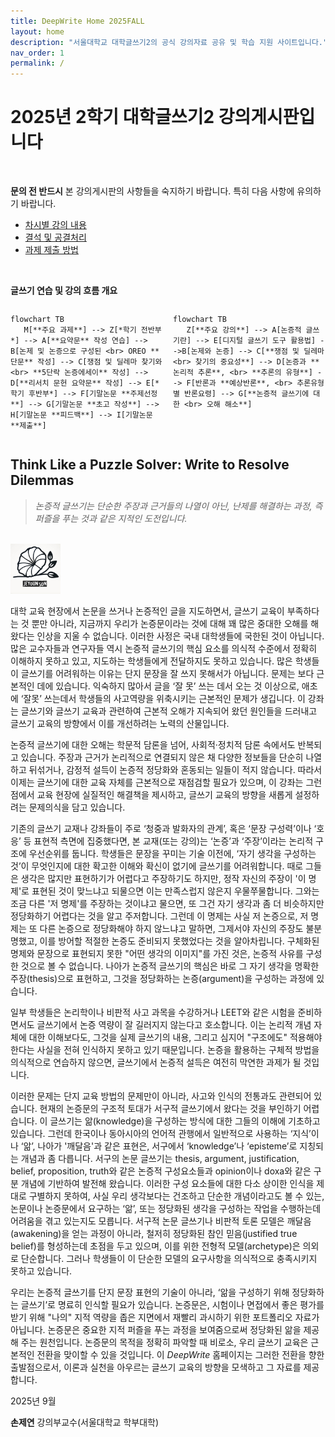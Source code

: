 ```yaml
---
title: DeepWrite Home 2025FALL
layout: home
description: "서울대학교 대학글쓰기2의 공식 강의자료 공유 및 학습 지원 사이트입니다."
nav_order: 1
permalink: /
---
```


# 2025년 2학기 대학글쓰기2 강의게시판입니다 

<br>

**문의 전 반드시** 본 강의게시판의 사항들을 숙지하기 바랍니다. 
특히 다음 사항에 유의하기 바랍니다.

- [차시별 강의 내용]({{site.baseurl}}/syllabus/detail/)
- [결석 및 공결처리]({{site.baseurl}}/attendance/)
- [과제 제출 방법]({{site.baseurl}}/assignments/)

<br>

**글쓰기 연습 및 강의 흐름 개요**

<div style="display: flex; gap: 1rem;">

<div style="flex: 1;">

```mermaid
flowchart TB
   M[**주요 과제**] --> Z[*학기 전반부*] --> A[**요약문** 작성 연습] --> B[논제 및 논증으로 구성된 <br> OREO **단문** 작성] --> C[쟁점 및 딜레마 찾기와 <br> **5단락 논증에세이** 작성] --> D[**리서치 문헌 요약문** 작성] --> E[*학기 후반부*] --> F[기말논문 **주제선정**] --> G[기말논문 **초고 작성**] --> H[기말논문 **피드백**] --> I[기말논문 **제출**]
```
</div>


<div style="flex: 1;">

```mermaid
flowchart TB
   Z[**주요 강의**] --> A[논증적 글쓰기란] --> E[디지털 글쓰기 도구 활용법] -->B[논제와 논증] --> C[**쟁점 및 딜레마 <br> 찾기의 중요성**] --> D[논증과 **논리적 추론**, <br> **추론의 유형**] --> F[반론과 **예상반론**, <br> 추론유형별 반론요령] --> G[**논증적 글쓰기에 대한 <br> 오해 해소**]
```
</div>


</div>

## Think Like a Puzzle Solver: Write to Resolve Dilemmas

> *논증적 글쓰기는 단순한 주장과 근거들의 나열이 아닌, 난제를 해결하는 과정, 즉 퍼즐을 푸는 것과 같은 지적인 도전입니다.*

<br>

<img src="/assets/images/logo.png" alt="Site Logo" width="80" height="auto">

대학 교육 현장에서 논문을 쓰거나 논증적인 글을 지도하면서, 글쓰기 교육이 부족하다는 것 뿐만 아니라, 지금까지 우리가 논증문이라는 것에 대해 꽤 많은 중대한 오해를 해 왔다는 인상을 지울 수 없습니다. 이러한 사정은 국내 대학생들에 국한된 것이 아닙니다. 많은 교수자들과 연구자들 역시 논증적 글쓰기의 핵심 요소를 의식적 수준에서 정확히 이해하지 못하고 있고, 지도하는 학생들에게 전달하지도 못하고 있습니다. 많은 학생들이 글쓰기를 어려워하는 이유는 단지 문장을 잘 쓰지 못해서가 아닙니다. 문제는 보다 근본적인 데에 있습니다. 익숙하지 많아서 글을 ‘잘 못’ 쓰는 데서 오는 것 이상으로, 애초에 ‘잘못’ 쓰는데서 학생들의 사고역량을 위축시키는 근본적인 문제가 생깁니다. 이 강좌는 글쓰기와 글쓰기 교육과 관련하여 근본적 오해가 지속되어 왔던 원인들을 드러내고 글쓰기 교육의 방향에서 이를 개선하려는 노력의 산물입니다. 

논증적 글쓰기에 대한 오해는 학문적 담론을 넘어, 사회적·정치적 담론 속에서도 반복되고 있습니다. 주장과 근거가 논리적으로 연결되지 않은 채 다양한 정보들을 단순히 나열하고 뒤섞거나, 감정적 설득이 논증적 정당화와 혼동되는 일들이 적지 않습니다. 따라서 이제는 글쓰기에 대한 교육 자체를 근본적으로 재점검할 필요가 있으며, 이 강좌는 그런 점에서 교육 현장에 실질적인 해결책을 제시하고, 글쓰기 교육의 방향을 새롭게 설정하려는 문제의식을 담고 있습니다.

기존의 글쓰기 교재나 강좌들이 주로 ‘청중과 발화자의 관계’, 혹은 ‘문장 구성력’이나 ‘호응’ 등 표현적 측면에 집중했다면, 본 교재(또는 강의)는 ‘논증’과 ‘주장’이라는 논리적 구조에 우선순위를 둡니다. 학생들은 문장을 꾸미는 기술 이전에, ‘자기 생각을 구성하는 것’이 무엇인지에 대한 확고한 이해와 확신이 없기에 글쓰기를 어려워합니다. 때로 그들은 생각은 많지만 표현하기가 어렵다고 주장하기도 하지만, 정작 자신의 주장이 '이 명제'로 표현된 것이 맞느냐고 되물으면 이는 만족스럽지 않은지 우물쭈물합니다. 그와는 조금 다른 '저 명제'를 주장하는 것이냐고 물으면, 또 그건 자기 생각과 좀 더 비슷하지만 정당화하기 어렵다는 것을 알고 주저합니다. 그런데 이 명제는 사실 저 논증으로, 저 명제는 또 다른 논증으로 정당화해야 하지 않느냐고 말하면, 그제서야 자신의 주장도 불분명했고, 이를 방어할 적절한 논증도 준비되지 못했었다는 것을 알아차립니다. 구체화된 명제와 문장으로 표현되지 못한 "어떤 생각의 이미지"를 가진 것은, 논증적 사유를 구성한 것으로 볼 수 없습니다. 나아가 논증적 글쓰기의 핵심은 바로 그 자기 생각을 명확한 주장(thesis)으로 표현하고, 그것을 정당화하는 논증(argument)을 구성하는 과정에 있습니다.

일부 학생들은 논리학이나 비판적 사고 과목을 수강하거나 LEET와 같은 시험을 준비하면서도 글쓰기에서 논증 역량이 잘 길러지지 않는다고 호소합니다. 이는 논리적 개념 자체에 대한 이해보다도, 그것을 실제 글쓰기의 내용, 그리고 심지어 "구조에도" 적용해야 한다는 사실을 전혀 인식하지 못하고 있기 때문입니다. 논증을 활용하는 구체적 방법을 의식적으로 연습하지 않으면, 글쓰기에서 논증적 설득은 여전히 막연한 과제가 될 것입니다.

이러한 문제는 단지 교육 방법의 문제만이 아니라, 사고와 인식의 전통과도 관련되어 있습니다. 현재의 논증문의 구조적 토대가 서구적 글쓰기에서 왔다는 것을 부인하기 어렵습니다. 이 글쓰기는 앎(knowledge)을 구성하는 방식에 대한 그들의 이해에 기초하고 있습니다. 그런데 한국이나 동아시아의 언어적 관행에서 일반적으로 사용하는 ‘지식’이나 ‘앎’, 나아가 '깨달음'과 같은 표현은, 서구에서 ‘knowledge’나 ‘episteme’로 지칭되는 개념과 좀 다릅니다. 서구의 논문 글쓰기는 thesis, argument, justification, belief, proposition, truth와 같은 논증적 구성요소들과 opinion이나 doxa와 같은 구분 개념에 기반하여 발전해 왔습니다. 이러한 구성 요소들에 대한 다소 상이한 인식을 제대로 구별하지 못하여, 사실 우리 생각보다는 건조하고 단순한 개념이라고도 볼 수 있는, 논문이나 논증문에서 요구하는 ‘앎’, 또는 정당화된 생각을 구성하는 작업을 수행하는데 어려움을 겪고 있는지도 모릅니다. 서구적 논문 글쓰기나 비판적 토론 모델은 깨달음(awakening)을 얻는 과정이 아니라, 철저히 정당화된 참인 믿음(justified true belief)를 형성하는데 초점을 두고 있으며, 이를 위한 전형적 모델(archetype)은 의외로 단순합니다. 그러나 학생들이 이 단순한 모델의 요구사항을 의식적으로 충족시키지 못하고 있습니다. 

우리는 논증적 글쓰기를 단지 문장 표현의 기술이 아니라, ‘앎을 구성하기 위해 정당화하는 글쓰기’로 명료히 인식할 필요가 있습니다. 논증문은, 시험이나 면접에서 좋은 평가를 받기 위해 "나의" 지적 역량을 좁은 지면에서 재빨리 과시하기 위한 포트폴리오 자료가 아닙니다. 논증문은 중요한 지적 퍼즐을 푸는 과정을 보여줌으로써 정당화된 앎을 제공해 주는 원천입니다. 논증문의 목적을 정확히 파악할 때 비로소, 우리 글쓰기 교육은 근본적인 전환을 맞이할 수 있을 것입니다. 이 *DeepWrite* 홈페이지는 그러한 전환을 향한 출발점으로서, 이론과 실천을 아우르는 글쓰기 교육의 방향을 모색하고 그 자료를 제공합니다.


2025년 9월  

**손제연** 강의부교수(서울대학교 학부대학)

